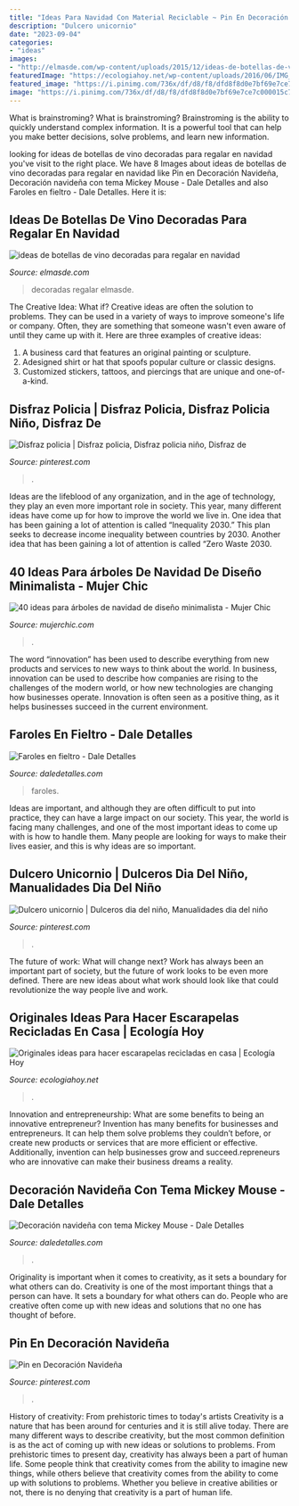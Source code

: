 ```yaml
---
title: "Ideas Para Navidad Con Material Reciclable ~ Pin En Decoración Navideña"
description: "Dulcero unicornio"
date: "2023-09-04"
categories:
- "ideas"
images:
- "http://elmasde.com/wp-content/uploads/2015/12/ideas-de-botellas-de-vino-decoradas-para-regalar-en-navidad-01.jpg"
featuredImage: "https://ecologiahoy.net/wp-content/uploads/2016/06/IMG_1466.jpg"
featured_image: "https://i.pinimg.com/736x/df/d8/f8/dfd8f8d0e7bf69e7ce7c000015c7654e.jpg"
image: "https://i.pinimg.com/736x/df/d8/f8/dfd8f8d0e7bf69e7ce7c000015c7654e.jpg"
---
```



What is brainstroming?
What is brainstroming? Brainstroming is the ability to quickly understand complex information. It is a powerful tool that can help you make better decisions, solve problems, and learn new information.

	

		
looking for ideas de botellas de vino decoradas para regalar en navidad you've visit to the right place. We have 8 Images about ideas de botellas de vino decoradas para regalar en navidad like Pin en Decoración Navideña, Decoración navideña con tema Mickey Mouse - Dale Detalles and also Faroles en fieltro - Dale Detalles. Here it is:
		
    
## Ideas De Botellas De Vino Decoradas Para Regalar En Navidad

<img loading=lazy src="http://elmasde.com/wp-content/uploads/2015/12/ideas-de-botellas-de-vino-decoradas-para-regalar-en-navidad-01.jpg" onerror="this.onerror=null;this.src='https://tse2.mm.bing.net/th?id=OIP.N-HCxjpC0ACh1A5OakGpRgHaKA&amp;pid=15.1';" alt="ideas de botellas de vino decoradas para regalar en navidad">

_Source: elmasde.com_

>decoradas regalar elmasde. 

	

The Creative Idea: What if?
Creative ideas are often the solution to problems. They can be used in a variety of ways to improve someone's life or company. Often, they are something that someone wasn't even aware of until they came up with it. Here are three examples of creative ideas: 
1. A business card that features an original painting or sculpture. 
2. Adesigned shirt or hat that spoofs popular culture or classic designs. 
3. Customized stickers, tattoos, and piercings that are unique and one-of-a-kind.

    
## Disfraz Policia | Disfraz Policia, Disfraz Policia Niño, Disfraz De

<img loading=lazy src="https://i.pinimg.com/736x/04/54/d5/0454d5f39777c0e7b76663defbb6ccc6--valentine-box-jazz.jpg" onerror="this.onerror=null;this.src='https://tse2.mm.bing.net/th?id=OIP.iLeHBp0-QZ0yZu3Jt45MQAHaNK&amp;pid=15.1';" alt="Disfraz policia | Disfraz policia, Disfraz policia niño, Disfraz de">

_Source: pinterest.com_

>. 

	

Ideas are the lifeblood of any organization, and in the age of technology, they play an even more important role in society. This year, many different ideas have come up for how to improve the world we live in. One idea that has been gaining a lot of attention is called “Inequality 2030.” This plan seeks to decrease income inequality between countries by 2030. Another idea that has been gaining a lot of attention is called “Zero Waste 2030.

    
## 40 Ideas Para árboles De Navidad De Diseño Minimalista - Mujer Chic

<img loading=lazy src="https://mujerchic.com/wp-content/uploads/2017/11/arbol-de-navidad-de-material-reciclado.png" onerror="this.onerror=null;this.src='https://tse3.mm.bing.net/th?id=OIP.v0_n9MsNqDze5raP7wIAggHaLl&amp;pid=15.1';" alt="40 ideas para árboles de navidad de diseño minimalista - Mujer Chic">

_Source: mujerchic.com_

>. 

	

The word “innovation” has been used to describe everything from new products and services to new ways to think about the world. In business, innovation can be used to describe how companies are rising to the challenges of the modern world, or how new technologies are changing how businesses operate. Innovation is often seen as a positive thing, as it helps businesses succeed in the current environment.

    
## Faroles En Fieltro - Dale Detalles

<img loading=lazy src="https://i0.wp.com/www.daledetalles.com/wp-content/uploads/2017/12/faroles-en-fieltro5.jpg?resize=500%2C667" onerror="this.onerror=null;this.src='https://tse2.mm.bing.net/th?id=OIP.lbMFMIiT9ObgGEdTW8bjfAHaJ4&amp;pid=15.1';" alt="Faroles en fieltro - Dale Detalles">

_Source: daledetalles.com_

>faroles. 

	

Ideas are important, and although they are often difficult to put into practice, they can have a large impact on our society. This year, the world is facing many challenges, and one of the most important ideas to come up with is how to handle them. Many people are looking for ways to make their lives easier, and this is why ideas are so important.

    
## Dulcero Unicornio | Dulceros Dia Del Niño, Manualidades Dia Del Niño

<img loading=lazy src="https://i.pinimg.com/736x/df/d8/f8/dfd8f8d0e7bf69e7ce7c000015c7654e.jpg" onerror="this.onerror=null;this.src='https://tse2.mm.bing.net/th?id=OIP.NrB1AJQXsXi4q0B1ddyyowHaJ3&amp;pid=15.1';" alt="Dulcero unicornio | Dulceros dia del niño, Manualidades dia del niño">

_Source: pinterest.com_

>. 

	

The future of work: What will change next?
Work has always been an important part of society, but the future of work looks to be even more defined. There are new ideas about what work should look like that could revolutionize the way people live and work.

    
## Originales Ideas Para Hacer Escarapelas Recicladas En Casa | Ecología Hoy

<img loading=lazy src="https://ecologiahoy.net/wp-content/uploads/2016/06/IMG_1466.jpg" onerror="this.onerror=null;this.src='https://tse1.mm.bing.net/th?id=OIP.kvGIMuGPAh9UuOkfSZy9xgHaJ3&amp;pid=15.1';" alt="Originales ideas para hacer escarapelas recicladas en casa | Ecología Hoy">

_Source: ecologiahoy.net_

>. 

	

Innovation and entrepreneurship: What are some benefits to being an innovative entrepreneur?
Invention has many benefits for businesses and entrepreneurs. It can help them solve problems they couldn’t before, or create new products or services that are more efficient or effective. Additionally, invention can help businesses grow and succeed.repreneurs who are innovative can make their business dreams a reality.

    
## Decoración Navideña Con Tema Mickey Mouse - Dale Detalles

<img loading=lazy src="https://i0.wp.com/www.daledetalles.com/wp-content/uploads/2016/10/mickey-navidad25.jpg" onerror="this.onerror=null;this.src='https://tse2.mm.bing.net/th?id=OIP.OFCM2X8Qm3D2mqjZod2cvQHaJ3&amp;pid=15.1';" alt="Decoración navideña con tema Mickey Mouse - Dale Detalles">

_Source: daledetalles.com_

>. 

	

Originality is important when it comes to creativity, as it sets a boundary for what others can do.
Creativity is one of the most important things that a person can have. It sets a boundary for what others can do. People who are creative often come up with new ideas and solutions that no one has thought of before.

    
## Pin En Decoración Navideña

<img loading=lazy src="https://i.pinimg.com/736x/48/1d/38/481d3812243ab98c0bc0b6fe4c045ba2.jpg" onerror="this.onerror=null;this.src='https://tse3.mm.bing.net/th?id=OIP.VSWA93_3E964SUOwRDWfXwHaLI&amp;pid=15.1';" alt="Pin en Decoración Navideña">

_Source: pinterest.com_

>. 

	

History of creativity: From prehistoric times to today's artists
Creativity is a nature that has been around for centuries and it is still alive today. There are many different ways to describe creativity, but the most common definition is as the act of coming up with new ideas or solutions to problems. From prehistoric times to present day, creativity has always been a part of human life. Some people think that creativity comes from the ability to imagine new things, while others believe that creativity comes from the ability to come up with solutions to problems. Whether you believe in creative abilities or not, there is no denying that creativity is a part of human life.

